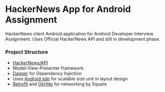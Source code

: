 # HackerNews App for Android Assignment

HackerNews client Android application for Android Developer Interview Assignment. 
Uses Official HackerNews API and still in development phase.

### Project Structure
- [HackerNews/API]
- Model-View-Presenter framework
- [Dagger] for Dependency Injection
- Uses [Android sdp] for scalable size unit in layout design
- [Retrofit] and [OkHttp] for networking by Square

[HackerNews/API]: https://github.com/HackerNews/API
[Android sdp]: https://github.com/intuit/sdp
[Dagger]: https://github.com/square/dagger
[Retrofit]: https://github.com/square/retrofit
[OkHttp]: https://github.com/square/okhttp
